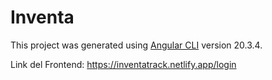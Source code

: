 # Inventa

This project was generated using [Angular CLI](https://github.com/angular/angular-cli) version 20.3.4.

Link del Frontend: https://inventatrack.netlify.app/login
